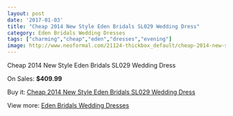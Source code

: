 ```yaml
---
layout: post
date: '2017-01-03'
title: "Cheap 2014 New Style Eden Bridals SL029 Wedding Dress"
category: Eden Bridals Wedding Dresses
tags: ["charming","cheap","eden","dresses","evening"]
image: http://www.neoformal.com/21124-thickbox_default/cheap-2014-new-style-eden-bridals-sl029-wedding-dress.jpg
---
```

Cheap 2014 New Style Eden Bridals SL029 Wedding Dress

On Sales: **$409.99**
<a href="https://www.neoformal.com/en/eden-bridals-wedding-dresses-2014/6829-cheap-2014-new-style-eden-bridals-sl029-wedding-dress.html"><amp-img layout="responsive" width="600" height="600" src="//www.neoformal.com/21124-thickbox_default/cheap-2014-new-style-eden-bridals-sl029-wedding-dress.jpg" alt="Cheap 2014 New Style Eden Bridals SL029 Wedding Dress 0" /></a>
<a href="https://www.neoformal.com/en/eden-bridals-wedding-dresses-2014/6829-cheap-2014-new-style-eden-bridals-sl029-wedding-dress.html"><amp-img layout="responsive" width="600" height="600" src="//www.neoformal.com/21125-thickbox_default/cheap-2014-new-style-eden-bridals-sl029-wedding-dress.jpg" alt="Cheap 2014 New Style Eden Bridals SL029 Wedding Dress 1" /></a>

Buy it: [Cheap 2014 New Style Eden Bridals SL029 Wedding Dress](https://www.neoformal.com/en/eden-bridals-wedding-dresses-2014/6829-cheap-2014-new-style-eden-bridals-sl029-wedding-dress.html "Cheap 2014 New Style Eden Bridals SL029 Wedding Dress")

View more: [Eden Bridals Wedding Dresses](https://www.neoformal.com/en/100-eden-bridals-wedding-dresses-2014 "Eden Bridals Wedding Dresses")